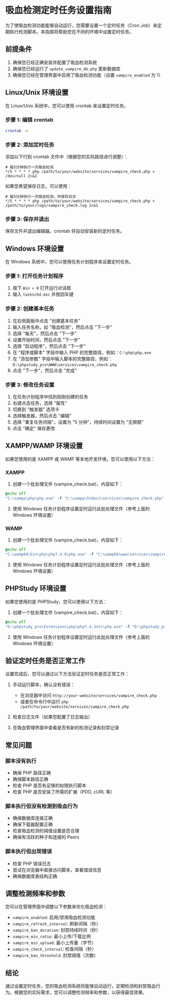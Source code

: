 # 吸血检测定时任务设置指南

为了使吸血检测功能能够自动运行，您需要设置一个定时任务（Cron Job）来定期执行检测脚本。本指南将帮助您在不同的环境中设置定时任务。

## 前提条件

1. 确保您已经正确安装并配置了吸血检测系统
2. 确保您已经运行了 `update_vampire_db.php` 更新数据库
3. 确保您已经在管理界面中启用了吸血检测功能（设置 `vampire_enabled` 为 1）

## Linux/Unix 环境设置

在 Linux/Unix 系统中，您可以使用 crontab 来设置定时任务。

### 步骤 1: 编辑 crontab

```bash
crontab -e
```

### 步骤 2: 添加定时任务

添加以下行到 crontab 文件中（根据您的实际路径进行调整）：

```
# 每5分钟执行一次吸血检测
*/5 * * * * php /path/to/your/website/services/vampire_check.php > /dev/null 2>&1
```

如果您希望保存日志，可以使用：

```
# 每5分钟执行一次吸血检测，并保存日志
*/5 * * * * php /path/to/your/website/services/vampire_check.php > /path/to/your/logs/vampire_check.log 2>&1
```

### 步骤 3: 保存并退出

保存文件并退出编辑器。crontab 将自动安装新的定时任务。

## Windows 环境设置

在 Windows 系统中，您可以使用任务计划程序来设置定时任务。

### 步骤 1: 打开任务计划程序

1. 按下 `Win + R` 打开运行对话框
2. 输入 `taskschd.msc` 并按回车键

### 步骤 2: 创建基本任务

1. 在右侧面板中点击 "创建基本任务"
2. 输入任务名称，如 "吸血检测"，然后点击 "下一步"
3. 选择 "每天"，然后点击 "下一步"
4. 设置开始时间，然后点击 "下一步"
5. 选择 "启动程序"，然后点击 "下一步"
6. 在 "程序或脚本" 字段中输入 PHP 的完整路径，例如：`C:\php\php.exe`
7. 在 "添加参数" 字段中输入脚本的完整路径，例如：`D:\phpstudy_pro\WWW\services\vampire_check.php`
8. 点击 "下一步"，然后点击 "完成"

### 步骤 3: 修改任务设置

1. 在任务计划程序中找到刚刚创建的任务
2. 右键点击任务，选择 "属性"
3. 切换到 "触发器" 选项卡
4. 选择触发器，然后点击 "编辑"
5. 选择 "重复任务间隔"，设置为 "5 分钟"，持续时间设置为 "无限期"
6. 点击 "确定" 保存更改

## XAMPP/WAMP 环境设置

如果您使用的是 XAMPP 或 WAMP 等本地开发环境，您可以使用以下方法：

### XAMPP

1. 创建一个批处理文件 (vampire_check.bat)，内容如下：

```bat
@echo off
"C:\xampp\php\php.exe" -f "C:\xampp\htdocs\services\vampire_check.php"
```

2. 使用 Windows 任务计划程序设置定时运行此批处理文件（参考上面的 Windows 环境设置）

### WAMP

1. 创建一个批处理文件 (vampire_check.bat)，内容如下：

```bat
@echo off
"C:\wamp64\bin\php\php7.4.9\php.exe" -f "C:\wamp64\www\services\vampire_check.php"
```

2. 使用 Windows 任务计划程序设置定时运行此批处理文件（参考上面的 Windows 环境设置）

## PHPStudy 环境设置

如果您使用的是 PHPStudy，您可以使用以下方法：

1. 创建一个批处理文件 (vampire_check.bat)，内容如下：

```bat
@echo off
"D:\phpstudy_pro\Extensions\php\php7.4.3nts\php.exe" -f "D:\phpstudy_pro\WWW\services\vampire_check.php"
```

2. 使用 Windows 任务计划程序设置定时运行此批处理文件（参考上面的 Windows 环境设置）

## 验证定时任务是否正常工作

设置完成后，您可以通过以下方法验证定时任务是否正常工作：

1. 手动运行脚本，确认没有错误：
   - 在浏览器中访问 `http://your-website/services/vampire_check.php`
   - 或者在命令行中运行 `php /path/to/your/website/services/vampire_check.php`

2. 检查日志文件（如果您配置了日志输出）

3. 在吸血管理界面中查看是否有新的检测记录和封禁记录

## 常见问题

### 脚本没有执行

- 确保 PHP 路径正确
- 确保脚本路径正确
- 检查 PHP 是否有足够的权限执行脚本
- 检查 PHP 是否安装了所需的扩展（PDO, cURL 等）

### 脚本执行但没有检测到吸血行为

- 确保数据库连接正确
- 确保下载器配置正确
- 检查吸血检测的阈值设置是否合理
- 确保有活跃的种子和连接的 Peers

### 脚本执行但出现错误

- 检查 PHP 错误日志
- 尝试在浏览器中直接访问脚本，查看错误信息
- 确保数据库表结构正确

## 调整检测频率和参数

您可以在管理界面中调整以下参数来优化吸血检测：

- `vampire_enabled`: 启用/禁用吸血检测功能
- `vampire_refresh_interval`: 刷新间隔（秒）
- `vampire_ban_duration`: 封禁持续时间（秒）
- `vampire_min_ratio`: 最小上传/下载比例
- `vampire_min_upload`: 最小上传量（字节）
- `vampire_check_interval`: 检查间隔（秒）
- `vampire_ban_threshold`: 封禁阈值（次数）

## 结论

通过设置定时任务，您的吸血检测系统将能够自动运行，定期检测和封禁吸血行为。根据您的实际需求，您可以调整检测频率和参数，以获得最佳效果。 